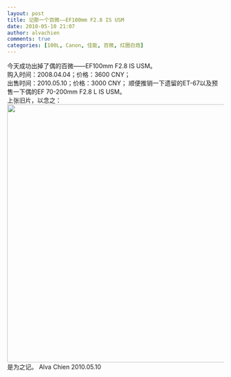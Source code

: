 ```yaml
---
layout: post
title: 记那一个百微——EF100mm F2.8 IS USM
date: 2010-05-10 21:07
author: alvachien
comments: true
categories: [100L, Canon, 佳能, 百微, 红圈白炮]
---
```

<div>今天成功出掉了偶的百微——EF100mm F2.8 IS USM。</div>
<div>购入时间：2008.04.04；价格：3600 CNY；</div>
<div>出售时间：2010.05.10；价格：3000 CNY；
顺便推销一下遗留的ET-67以及预售一下偶的EF 70-200mm F2.8 L IS USM。</div>
<div> </div>
<div>上张旧片，以念之：
<img src="http://farm4.static.flickr.com/3126/2545029581_d7fe9b891a_b.jpg" alt="" width="600" /></div>
<div> </div>
<div>是为之记。
Alva Chien
2010.05.10</div>
